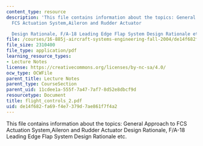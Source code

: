 ```yaml
---
content_type: resource
description: 'This file contains information about the topics: General Approach to
  FCS Actuation System,Aileron and Rudder Actuator

  Design Rationale, F/A-18 Leading Edge Flap System Design Rationale etc.'
file: /courses/16-885j-aircraft-systems-engineering-fall-2004/de14f682fa69f4e7379d7ae861f7f4a2_flight_controls_2.pdf
file_size: 2310400
file_type: application/pdf
learning_resource_types:
- Lecture Notes
license: https://creativecommons.org/licenses/by-nc-sa/4.0/
ocw_type: OCWFile
parent_title: Lecture Notes
parent_type: CourseSection
parent_uid: 11cdee1a-555f-7a47-7af7-8d52e8dbcf9d
resourcetype: Document
title: flight_controls_2.pdf
uid: de14f682-fa69-f4e7-379d-7ae861f7f4a2
---
```

This file contains information about the topics: General Approach to FCS Actuation System,Aileron and Rudder Actuator
Design Rationale, F/A-18 Leading Edge Flap System Design Rationale etc.